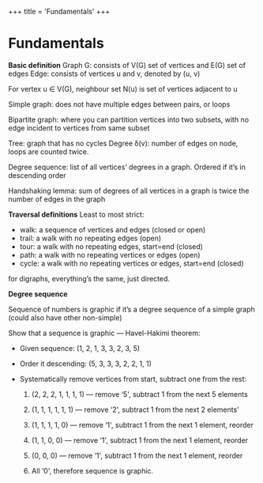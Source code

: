 +++
title = 'Fundamentals'
+++
# Fundamentals
**Basic definition**
Graph G: consists of V(G) set of vertices and E(G) set of edges
Edge: consists of vertices u and v, denoted by (u, v)

For vertex u ∈ V(G), neighbour set N(u) is set of vertices adjacent to u

Simple graph: does not have multiple edges between pairs, or loops

Bipartite graph: where you can partition vertices into two subsets, with no edge incident to vertices from same subset

Tree: graph that has no cycles
Degree δ(v): number of edges on node, loops are counted twice.

Degree sequence: list of all vertices’ degrees in a graph. Ordered if it’s in descending order

Handshaking lemma: sum of degrees of all vertices in a graph is twice the number of edges in the graph

**Traversal definitions**
Least to most strict:

- walk: a sequence of vertices and edges (closed or open)
- trail: a walk with no repeating edges (open)
- tour: a walk with no repeating edges, start=end (closed)
- path: a walk with no repeating vertices or edges (open)
- cycle: a walk with no repeating vertices or edges, start=end (closed)

for digraphs, everything’s the same, just directed.

**Degree sequence**

Sequence of numbers is graphic if it’s a degree sequence of a simple graph (could also have other non-simple)

Show that a sequence is graphic — Havel-Hakimi theorem:

- Given sequence: (1, 2, 1, 3, 3, 2, 3, 5)
- Order it descending: (5, 3, 3, 3, 2, 2, 1, 1)
- Systematically remove vertices from start, subtract one from the rest:

    1. (2, 2, 2, 1, 1, 1, 1) — remove ‘5', subtract 1 from the next 5 elements
    2. (1, 1, 1, 1, 1, 1) — remove ‘2', subtract 1 from the next 2 elements'

    3. (1, 1, 1, 1, 0) — remove ‘1', subtract 1 from the next 1 element, reorder

    4. (1, 1, 0, 0) — remove ‘1', subtract 1 from the next 1 element, reorder
    5. (0, 0, 0) — remove ‘1', subtract 1 from the next 1 element, reorder
    6. All ‘0', therefore sequence is graphic.
